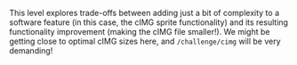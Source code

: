 This level explores trade-offs between adding just a bit of complexity to a software feature (in this case, the cIMG sprite functionality) and its resulting functionality improvement (making the cIMG file smaller!).
We might be getting close to optimal cIMG sizes here, and `/challenge/cimg` will be very demanding!
